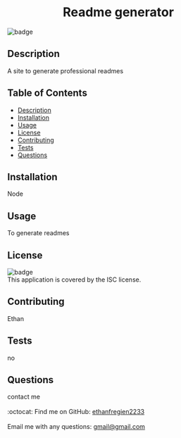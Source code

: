 
<h1 align="center">Readme generator</h1>

![badge](https://img.shields.io/badge/license-ISC-brightgreen)<br />

## Description
A site to generate professional readmes
## Table of Contents
- [Description](#description)
- [Installation](#installation)
- [Usage](#usage)
- [License](#license)
- [Contributing](#contributing)
- [Tests](#tests)
- [Questions](#questions)
## Installation
Node
## Usage
To generate readmes
## License
![badge](https://img.shields.io/badge/license-ISC-brightgreen)
<br />
This application is covered by the ISC license. 
## Contributing
Ethan
## Tests
no
## Questions
contact me<br />
<br />
:octocat: Find me on GitHub: [ethanfregien2233](https://github.com/ethanfregien2233)<br />
<br />
Email me with any questions: gmail@gmail.com<br /><br />
  